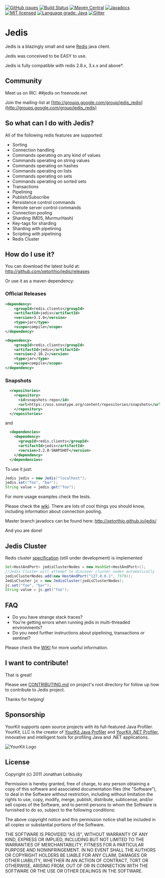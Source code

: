 [![GitHub issues](https://img.shields.io/github/release/xetorthio/jedis.svg)](https://github.com/xetorthio/jedis/releases/latest)
[![Build Status](https://travis-ci.org/xetorthio/jedis.png?branch=master)](https://travis-ci.org/xetorthio/jedis)
[![Maven Central](https://img.shields.io/maven-central/v/redis.clients/jedis.svg)](http://mvnrepository.com/artifact/redis.clients/jedis)
[![Javadocs](https://www.javadoc.io/badge/redis.clients/jedis.svg)](https://www.javadoc.io/doc/redis.clients/jedis)
[![MIT licensed](https://img.shields.io/badge/license-MIT-blue.svg)](./LICENSE.txt)
[![Language grade: Java](https://img.shields.io/lgtm/grade/java/g/xetorthio/jedis.svg?logo=lgtm&logoWidth=18)](https://lgtm.com/projects/g/xetorthio/jedis/context:java)
[![Gitter](https://badges.gitter.im/xetorthio/jedis.svg)](https://gitter.im/xetorthio/jedis?utm_source=badge&utm_medium=badge&utm_campaign=pr-badge)

# Jedis

Jedis is a blazingly small and sane [Redis](http://github.com/antirez/redis "Redis") java client.

Jedis was conceived to be EASY to use.

Jedis is fully compatible with redis 2.8.x, 3.x.x and above*.

## Community

Meet us on IRC: ##jedis on freenode.net

Join the mailing-list at [http://groups.google.com/group/jedis_redis](http://groups.google.com/group/jedis_redis)

## So what can I do with Jedis?
All of the following redis features are supported:

- Sorting
- Connection handling
- Commands operating on any kind of values
- Commands operating on string values
- Commands operating on hashes
- Commands operating on lists
- Commands operating on sets
- Commands operating on sorted sets
- Transactions
- Pipelining
- Publish/Subscribe
- Persistence control commands
- Remote server control commands
- Connection pooling
- Sharding (MD5, MurmurHash)
- Key-tags for sharding
- Sharding with pipelining
- Scripting with pipelining
- Redis Cluster

## How do I use it?

You can download the latest build at: 
    http://github.com/xetorthio/jedis/releases

Or use it as a maven dependency:

### Official Releases

```xml
<dependency>
    <groupId>redis.clients</groupId>
    <artifactId>jedis</artifactId>
    <version>3.1.0</version>
    <type>jar</type>
    <scope>compile</scope>
</dependency>
```

```xml
<dependency>
    <groupId>redis.clients</groupId>
    <artifactId>jedis</artifactId>
    <version>2.10.2</version>
    <type>jar</type>
    <scope>compile</scope>
</dependency>
```

### Snapshots

```xml
  <repositories>
    <repository>
      <id>snapshots-repo</id>
      <url>https://oss.sonatype.org/content/repositories/snapshots</url>
    </repository>
  </repositories>
```

and
```xml
  <dependencies>
    <dependency>
      <groupId>redis.clients</groupId>
      <artifactId>jedis</artifactId>
      <version>3.2.0-SNAPSHOT</version>
    </dependency>
  </dependencies>
```


To use it just:
    
```java
Jedis jedis = new Jedis("localhost");
jedis.set("foo", "bar");
String value = jedis.get("foo");
```

For more usage examples check the tests.

Please check the [wiki](http://github.com/xetorthio/jedis/wiki "wiki"). There are lots of cool things you should know, including information about connection pooling.

Master branch javadocs can be found here: http://xetorthio.github.io/jedis/

And you are done!

## Jedis Cluster

Redis cluster [specification](http://redis.io/topics/cluster-spec) (still under development) is implemented

```java
Set<HostAndPort> jedisClusterNodes = new HashSet<HostAndPort>();
//Jedis Cluster will attempt to discover cluster nodes automatically
jedisClusterNodes.add(new HostAndPort("127.0.0.1", 7379));
JedisCluster jc = new JedisCluster(jedisClusterNodes);
jc.set("foo", "bar");
String value = jc.get("foo");
```

## FAQ

- Do you have strange stack traces?
- You're getting errors when running jedis in multi-threaded environments?
- Do you need further instructions about pipelining, transactions or sentinel?

Please check the [WIKI](https://github.com/xetorthio/jedis/wiki) for more useful information.


## I want to contribute!

That is great!

Please see [CONTRIBUTING.md](https://github.com/xetorthio/jedis/blob/master/.github/CONTRIBUTING.md) on project's root directory for follow up how to contribute to Jedis project.

Thanks for helping!

## Sponsorship

YourKit supports open source projects with its full-featured Java Profiler.
YourKit, LLC is the creator of [YourKit Java Profiler](http://www.yourkit.com/java/profiler/index.jsp) 
and [YourKit .NET Profiler](http://www.yourkit.com/.net/profiler/index.jsp),
innovative and intelligent tools for profiling Java and .NET applications.

![YourKit Logo](https://cloud.githubusercontent.com/assets/1317309/4507430/7119527c-4b0c-11e4-9245-d72e751e26ee.png)

## License

Copyright (c) 2011 Jonathan Leibiusky

Permission is hereby granted, free of charge, to any person
obtaining a copy of this software and associated documentation
files (the "Software"), to deal in the Software without
restriction, including without limitation the rights to use,
copy, modify, merge, publish, distribute, sublicense, and/or sell
copies of the Software, and to permit persons to whom the
Software is furnished to do so, subject to the following
conditions:

The above copyright notice and this permission notice shall be
included in all copies or substantial portions of the Software.

THE SOFTWARE IS PROVIDED "AS IS", WITHOUT WARRANTY OF ANY KIND,
EXPRESS OR IMPLIED, INCLUDING BUT NOT LIMITED TO THE WARRANTIES
OF MERCHANTABILITY, FITNESS FOR A PARTICULAR PURPOSE AND
NONINFRINGEMENT. IN NO EVENT SHALL THE AUTHORS OR COPYRIGHT
HOLDERS BE LIABLE FOR ANY CLAIM, DAMAGES OR OTHER LIABILITY,
WHETHER IN AN ACTION OF CONTRACT, TORT OR OTHERWISE, ARISING
FROM, OUT OF OR IN CONNECTION WITH THE SOFTWARE OR THE USE OR
OTHER DEALINGS IN THE SOFTWARE.

